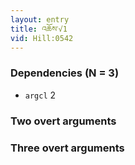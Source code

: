 ```yaml
---
layout: entry
title: འཆོས་√1
vid: Hill:0542
---
```

### Dependencies (N = 3)
* `argcl` 2


### Two overt arguments


### Three overt arguments
